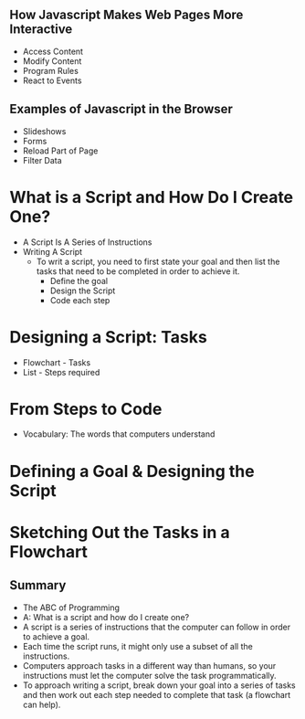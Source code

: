 ## How Javascript Makes Web Pages More Interactive
- Access Content
- Modify Content
- Program Rules
- React to Events

## Examples of Javascript in the Browser
- Slideshows
- Forms
- Reload Part of Page
- Filter Data

# What is a Script and How Do I Create One?
- A Script Is A Series of Instructions
- Writing A Script
    - To writ a script, you need to first state your goal and then list the tasks that need to be completed in order to achieve it. 
        - Define the goal
        - Design the Script
        - Code each step

# Designing a Script:  Tasks
- Flowchart - Tasks
- List - Steps required 

# From Steps to Code
- Vocabulary:  The words that computers understand

# Defining a Goal & Designing the Script

# Sketching Out the Tasks in a Flowchart

## Summary 
- The ABC of Programming
- A:  What is a script and how do I create one?
- A script is a series of instructions that the computer can follow in order to achieve a goal.
- Each time the script runs, it might only use a subset of all the instructions.
- Computers approach tasks in a different way than humans, so your instructions must let the computer solve the task programmatically.
- To approach writing a script, break down your goal into a series of tasks and then work out each step needed to complete that task (a flowchart can help).

